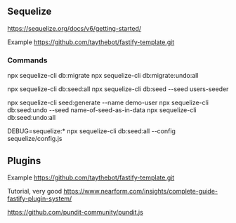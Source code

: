 ## Sequelize

https://sequelize.org/docs/v6/getting-started/

Example
https://github.com/taythebot/fastify-template.git

### Commands

npx sequelize-cli db:migrate
npx sequelize-cli db:migrate:undo:all

npx sequelize-cli db:seed:all
npx sequelize-cli db:seed --seed users-seeder

npx sequelize-cli seed:generate --name demo-user
npx sequelize-cli db:seed:undo --seed name-of-seed-as-in-data
npx sequelize-cli db:seed:undo:all

 DEBUG=sequelize:* npx sequelize-cli db:seed:all --config sequelize/config.js

## Plugins

Example
https://github.com/taythebot/fastify-template.git

Tutorial, very good
https://www.nearform.com/insights/complete-guide-fastify-plugin-system/



https://github.com/pundit-community/pundit.js
